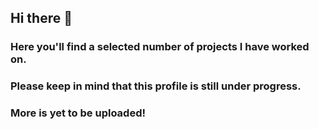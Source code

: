 ## Hi there 👋

### Here you'll find a selected number of projects I have worked on. 
### Please keep in mind that this profile is still under progress. 
### More is yet to be uploaded!

<!--
**AhmedHMoustafa/AhmedHMoustafa** is a ✨ _special_ ✨ repository because its `README.md` (this file) appears on your GitHub profile.

Here are some ideas to get you started:

- 🔭 I’m currently working on ...
- 🌱 I’m currently learning ...
- 👯 I’m looking to collaborate on ...
- 🤔 I’m looking for help with ...
- 💬 Ask me about ...
- 📫 How to reach me: ...
- 😄 Pronouns: ...
- ⚡ Fun fact: ...
-->
